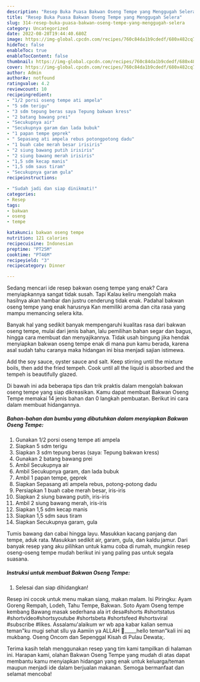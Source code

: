 ```yaml
---
description: "Resep Buka Puasa Bakwan Oseng Tempe yang Menggugah Selera"
title: "Resep Buka Puasa Bakwan Oseng Tempe yang Menggugah Selera"
slug: 314-resep-buka-puasa-bakwan-oseng-tempe-yang-menggugah-selera
category: Uncategorized
date: 2022-08-28T19:44:40.680Z
image: https://img-global.cpcdn.com/recipes/760c84da1b9cdedf/680x482cq70/bakwan-oseng-tempe-foto-resep-utama.jpg
hideToc: false
enableToc: true
enableTocContent: false
thumbnail: https://img-global.cpcdn.com/recipes/760c84da1b9cdedf/680x482cq70/bakwan-oseng-tempe-foto-resep-utama.jpg
cover: https://img-global.cpcdn.com/recipes/760c84da1b9cdedf/680x482cq70/bakwan-oseng-tempe-foto-resep-utama.jpg
author: Admin
authorAv: notfound
ratingvalue: 4.2
reviewcount: 10
recipeingredient:
- "1/2 porsi oseng tempe ati ampela"
- "5 sdm terigu"
- "3 sdm tepung beras saya Tepung bakwan kress"
- "2 batang bawang prei"
- "Secukupnya air"
- "Secukupnya garam dan lada bubuk"
- "1 papan tempe geprek"
- " Sepasang ati ampela rebus potongpotong dadu"
- "1 buah cabe merah besar irisiris"
- "2 siung bawang putih irisiris"
- "2 siung bawang merah irisiris"
- "1,5 sdm kecap manis"
- "1,5 sdm saus tiram"
- "Secukupnya garam gula"
recipeinstructions:

- "Sudah jadi dan siap dinikmati!"
categories:
- Resep
tags:
- bakwan
- oseng
- tempe

katakunci: bakwan oseng tempe 
nutrition: 121 calories
recipecuisine: Indonesian
preptime: "PT25M"
cooktime: "PT46M"
recipeyield: "3"
recipecategory: Dinner

---
```



Sedang mencari ide resep bakwan oseng tempe yang enak? Cara menyiapkannya sangat tidak susah. Tapi Kalau keliru mengolah maka hasilnya akan hambar dan justru cenderung tidak enak. Padahal bakwan oseng tempe yang enak harusnya Kan memiliki aroma dan cita rasa yang mampu memancing selera kita.


Banyak hal yang sedikit banyak mempengaruhi kualitas rasa dari bakwan oseng tempe, mulai dari jenis bahan, lalu pemilihan bahan segar dan bagus, hingga cara membuat dan menyajikannya. Tidak usah bingung jika hendak menyiapkan bakwan oseng tempe enak di mana pun kamu berada, karena asal sudah tahu caranya maka hidangan ini bisa menjadi sajian istimewa.

Add the soy sauce, oyster sauce and salt. Keep stirring until the mixture boils, then add the fried tempeh. Cook until all the liquid is absorbed and the tempeh is beautifully glazed.


Di bawah ini ada beberapa tips dan trik praktis dalam mengolah bakwan oseng tempe yang siap dikreasikan. Kamu dapat membuat Bakwan Oseng Tempe memakai 14 jenis bahan dan 0 langkah pembuatan. Berikut ini cara dalam membuat hidangannya.

<!--inarticleads1-->

##### Bahan-bahan dan bumbu yang dibutuhkan dalam menyiapkan Bakwan Oseng Tempe:

1. Gunakan 1/2 porsi oseng tempe ati ampela
1. Siapkan 5 sdm terigu
1. Siapkan 3 sdm tepung beras (saya: Tepung bakwan kress)
1. Gunakan 2 batang bawang prei
1. Ambil Secukupnya air
1. Ambil Secukupnya garam, dan lada bubuk
1. Ambil 1 papan tempe, geprek
1. Siapkan  Sepasang ati ampela rebus, potong-potong dadu
1. Persiapkan 1 buah cabe merah besar, iris-iris
1. Siapkan 2 siung bawang putih, iris-iris
1. Ambil 2 siung bawang merah, iris-iris
1. Siapkan 1,5 sdm kecap manis
1. Siapkan 1,5 sdm saus tiram
1. Siapkan Secukupnya garam, gula


Tumis bawang dan cabai hingga layu. Masukkan kacang panjang dan tempe, aduk rata. Masukkan sedikit air, garam, gula, dan kaldu jamur. Dari banyak resep yang aku pilihkan untuk kamu coba di rumah, mungkin resep oseng-oseng tempe mudah berikut ini yang paling pas untuk segala suasana. 

<!--inarticleads2-->

##### Instruksi untuk membuat Bakwan Oseng Tempe:


1. Selesai dan siap dihidangkan!

Resep ini cocok untuk menu makan siang, makan malam. Isi Piringku: Ayam Goreng Rempah, Lodeh, Tahu Tempe, Bakwan. Soto Ayam Oseng tempe kembang Bawang masak sederhana ala irt desa#shorts #shortstatus #shortvideo#shortsyoutube #shortsbeta #shortsfeed #shortsviral #subscribe #likes. Assalamu&#39;alaikum wr wb apa kabar kalian semua teman&#34;ku mugi sehat sllu ya Aamiin ya ALLAH 🤲_____hello teman&#34;kali ini aq mukbang. Oseng Oncom dan Sepenggal Kisah di Pulau Dewata;. 

Terima kasih telah menggunakan resep yang tim kami tampilkan di halaman ini. Harapan kami, olahan Bakwan Oseng Tempe yang mudah di atas dapat membantu kamu menyiapkan hidangan yang enak untuk keluarga/teman maupun menjadi ide dalam berjualan makanan. Semoga bermanfaat dan selamat mencoba!

